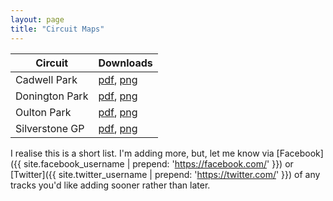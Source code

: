 ```yaml
---
layout: page
title: "Circuit Maps"
---
```


| Circuit           | Downloads                                                                                                     |
| ----------------- | ------------------------------------------------------------------------------------------------------------- |
| Cadwell Park      | [pdf](/circuit-maps/files/cadwell-park.pdf), [png](/circuit-maps/files/cadwell-park.png)      |
| Donington Park    | [pdf](/circuit-maps/files/donington-park.pdf), [png](/circuit-maps/files/donington-park.png)  |
| Oulton Park       | [pdf](/circuit-maps/files/oulton-park.pdf), [png](/circuit-maps/files/oulton-park.png)        |
| Silverstone GP    | [pdf](/circuit-maps/files/silverstone-gp.pdf), [png](/circuit-maps/files/silverstone-gp.png)  |

I realise this is a short list. I'm adding more, but, let me know via [Facebook]({{ site.facebook_username | prepend: 'https://facebook.com/' }}) or [Twitter]({{ site.twitter_username | prepend: 'https://twitter.com/' }}) of any tracks you'd like adding sooner rather than later.

